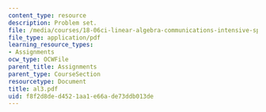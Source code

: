 ```yaml
---
content_type: resource
description: Problem set.
file: /media/courses/18-06ci-linear-algebra-communications-intensive-spring-2004/f8f2d8ded4521aa1e66ade73ddb013de_al3.pdf
file_type: application/pdf
learning_resource_types:
- Assignments
ocw_type: OCWFile
parent_title: Assignments
parent_type: CourseSection
resourcetype: Document
title: al3.pdf
uid: f8f2d8de-d452-1aa1-e66a-de73ddb013de
---
```

